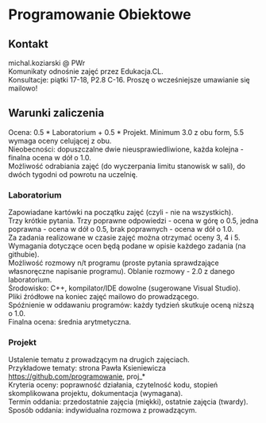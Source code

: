 # Programowanie Obiektowe

## Kontakt

michal.koziarski @ PWr  
Komunikaty odnośnie zajęć przez Edukacja.CL.  
Konsultacje: piątki 17-18, P2.8 C-16. Proszę o wcześniejsze umawianie się mailowo!  

## Warunki zaliczenia

Ocena: 0.5 * Laboratorium + 0.5 * Projekt. Minimum 3.0 z obu form, 5.5 wymaga oceny celującej z obu.  
Nieobecności: dopuszczalne dwie nieusprawiedliwione, każda kolejna - finalna ocena w dół o 1.0.  
Możliwość odrabiania zajęć (do wyczerpania limitu stanowisk w sali), do dwóch tygodni od powrotu na uczelnię.  

### Laboratorium

Zapowiadane kartówki na początku zajęć (czyli - nie na wszystkich).  
Trzy krótkie pytania. Trzy poprawne odpowiedzi - ocena w górę o 0.5, jedna poprawna - ocena w dół o 0.5, brak poprawnych - ocena w dół o 1.0.  
Za zadania realizowane w czasie zajęć można otrzymać oceny 3, 4 i 5. Wymagania dotyczące ocen będą podane w opisie każdego zadania (na githubie).  
Możliwość rozmowy n/t programu (proste pytania sprawdzające własnoręczne napisanie programu). Oblanie rozmowy - 2.0 z danego laboratorium.  
Środowisko: C++, kompilator/IDE dowolne (sugerowane Visual Studio).  
Pliki źródłowe na koniec zajęć mailowo do prowadzącego.  
Spóźnienie w oddawaniu programów: każdy tydzień skutkuje oceną niższą o 1.0.  
Finalna ocena: średnia arytmetyczna.  

### Projekt

Ustalenie tematu z prowadzącym na drugich zajęciach.  
Przykładowe tematy: strona Pawła Ksieniewicza https://github.com/programowanie, proj_*  
Kryteria oceny: poprawność działania, czytelność kodu, stopień skomplikowana projektu, dokumentacja (wymagana).  
Termin oddania: przedostatnie zajęcia (miękki), ostatnie zajęcia (twardy).  
Sposób oddania: indywidualna rozmowa z prowadzącym.  
